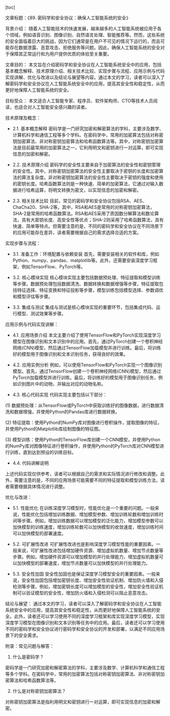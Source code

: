 
[toc]                    
                
                
文章标题：《89. 密码学和安全协议：确保人工智能系统的安全》

背景介绍：
随着人工智能技术的快速发展，越来越多的人工智能系统被应用于各个领域，例如语音识别、图像识别、自然语言处理、智能推荐等。然而，这些系统的安全面临着巨大的挑战，因为它们通常是在用户不可见的情况下运行的，而且可能存在数据泄露、恶意攻击、拒绝服务等问题。因此，确保人工智能系统的安全对于保障其正常运行和为用户提供优质的体验至关重要。

文章目的：
本文旨在介绍密码学和安全协议在人工智能系统安全中的应用，包括基本概念解释、技术原理介绍、相关技术比较、实现步骤与流程、应用示例与代码实现讲解、优化与改进以及结论与展望等内容。通过本文的学习，读者可以深入了解密码学和安全协议在人工智能系统安全中的应用，提高其安全性和稳定性，从而更好地保障人工智能系统的安全。

目标受众：
本文适合人工智能专家、程序员、软件架构师、CTO等技术人员阅读，也适合对人工智能安全感兴趣的读者。

技术原理及概念：

- 2.1. 基本概念解释
密码学是一门研究加密和解密算法的学科，主要涉及数学、计算机科学和通信工程等多个学科。在密码学中，常用的加密算法包括对称密钥加密算法、非对称密钥加密算法和哈希函数算法等。其中，对称密钥加密算法是目前最常用的加密算法之一，它利用明文和密钥进行一对运算，即可实现信息的加密和解密。

- 2.2. 技术原理介绍
密码学的安全性主要来自于加密算法的安全性和密钥管理的安全性。其中，对称密钥加密算法的安全性主要取决于密钥的长度和加密算法的算法复杂度。非对称密钥加密算法的安全性主要取决于密钥的强度和使用的密钥长度。哈希函数算法则是一种快速、简单的加密算法，它通过对输入数据进行哈希运算，将明文转换为密文，以实现信息的加密和解密。

- 2.3. 相关技术比较
目前，常见的密码学和安全协议包括RSA、AES、ChaCha20、SHA-2等。其中，RSA和AES是常用的对称密钥加密算法，SHA-2是常用的哈希函数算法。RSA和AES采用了质因数分解算法和数论算法，具有大密钥长度、高安全性等优点；SHA-2则采用了哈希函数算法，具有快速、简单等特点。但需要注意的是，不同的密码学和安全协议在不同场景下的应用可能存在差异，读者需要根据自己的需求选择合适的方案。

实现步骤与流程：

- 3.1. 准备工作：环境配置与依赖安装
首先，需要安装相关的软件和库，例如Python、numpy、pandas、matplotlib等。此外，还需要安装深度学习框架，例如TensorFlow、PyTorch等。

- 3.2. 核心模块实现
核心模块实现主要包括数据预处理、特征提取和模型训练等步骤。数据预处理包括数据清洗、数据转换和数据增强等步骤，特征提取包括特征选择、特征变换和特征投影等步骤，模型训练包括模型选择、参数调优和模型评估等步骤。

- 3.3. 集成与测试
集成与测试是核心模块实现的重要环节，包括集成代码、运行模型、测试效果等步骤。

应用示例与代码实现讲解：

- 4.1. 应用场景介绍
本文主要介绍了使用TensorFlow和PyTorch实现深度学习模型在图像识别和文本识别中的应用。首先，通过PyTorch创建一个卷积神经网络(CNN)模型，然后通过TensorFlow加载模型并进行训练。最后，将训练好的模型用于图像识别和文本识别任务，获得良好的效果。

- 4.2. 应用实例分析
例如，可以使用TensorFlow和PyTorch实现一个图像识别模型。首先，通过TensorFlow创建一个卷积神经网络(CNN)模型，然后通过PyTorch加载模型并进行训练。最后，将训练好的模型用于图像识别任务，例如识别图片中的动物，并输出对应的动物名称。

- 4.3. 核心代码实现
代码实现主要包括以下部分：

(1) 数据预处理：从TensorFlow或PyTorch中获取训练好的图像数据，进行数据清洗和数据增强，并使用Python的Pandas库进行数据转换。

(2) 特征提取：使用Python的NumPy库对图像进行卷积操作，提取图像的特征，并使用Python的Matplotlib库绘制图像的特征图。

(3) 模型训练：使用Python的TensorFlow库创建一个CNN模型，并使用Python的NumPy库对图像特征进行卷积操作，并使用Python的PyTorch库对CNN模型进行训练，直到达到预设的训练目标。

- 4.4. 代码讲解说明

上述代码实现仅供参考，读者可以根据自己的需求和实际情况进行修改和调整。此外，需要注意的是，不同的应用场景可能需要不同的特征提取和模型训练方法，读者需要根据具体情况进行调整。


优化与改进：

- 5.1. 性能优化
在训练深度学习模型时，性能优化是一个重要的问题。一般来说，性能优化包括增加训练数据、增加模型参数、增加训练轮数和增加训练时间等步骤。例如，增加训练数据可以增加模型的泛化能力，增加模型参数可以加快模型的训练速度，增加训练轮数可以加快模型的收敛速度，增加训练时间可以加快模型的部署速度。

- 5.2. 可扩展性改进
可扩展性改进也是影响深度学习模型性能的重要因素。一般来说，可扩展性改进包括增加硬件资源、增加虚拟机数量、增加节点数量等步骤。例如，增加硬件资源可以增加模型的并行处理能力，增加虚拟机数量可以加快模型的部署速度，增加节点数量可以加快模型的并行处理能力。

- 5.3. 安全性加固
安全性加固也是保证深度学习模型安全的重要因素。一般来说，安全性加固包括增加密钥长度、增加安全性验证机制、增加防火墙和入侵检测等步骤。例如，增加密钥长度可以增加模型的安全性，增加安全性验证机制可以验证模型的安全性，增加防火墙和入侵检测可以阻止恶意攻击。

结论与展望：
通过本文的学习，读者可以深入了解密码学和安全协议在人工智能系统安全中的应用，提高其安全性和稳定性，从而更好地保障人工智能系统的安全。此外，读者还可以学习使用不同的深度学习框架和库实现深度学习模型，实现深度学习模型在图像识别和文本识别等任务中的应用。最后，读者还可以学习使用不同的密码学和安全协议进行密码学和安全协议的开发和部署，以满足不同应用场景下的安全需求。

附录：常见问题与解答：

1. 什么是密码学？

密码学是一门研究加密和解密算法的学科，主要涉及数学、计算机科学和通信工程等多个学科。在密码学中，常用的加密算法包括对称密钥加密算法、非对称密钥加密算法和哈希函数算法等。

2. 什么是对称密钥加密算法？

对称密钥加密算法是指利用明文和密钥进行一对运算，即可实现信息的加密和解密。

